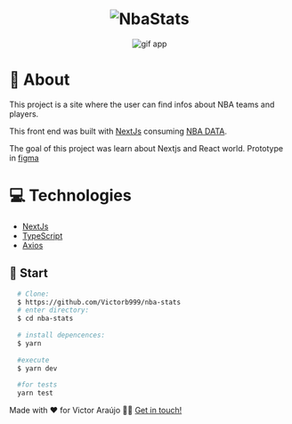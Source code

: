 <h1 align="center">
  <img alt="NbaStats" src="https://nba-stats-pi.vercel.app/_next/image?url=%2Flogo-degrade.svg&w=256&q=75"/>
</h1>

<p align="center">
  <img alt="gif app" src="https://im4.ezgif.com/tmp/ezgif-4-7ed031a8e32b.gif">
</p>

# 📰 About
This project is a site where the user can find infos about NBA teams and players.

This front end was built with [NextJs](https://nextjs.org/) consuming [NBA DATA](http://nbasense.com/nba-api/).

The goal of this project was learn about Nextjs and React world.
Prototype in [figma](https://www.figma.com/file/oS3p6eVYuFqE8O0xl8hoV3/NBA-STATS?node-id=2%3A4)

# 💻 Technologies
- [NextJs](https://nextjs.org/)
- [TypeScript](https://www.typescriptlang.org/)
- [Axios](https://axios-http.com/docs/intro)

## :rocket: Start
``` bash
  # Clone:
  $ https://github.com/Victorb999/nba-stats
  # enter directory:
  $ cd nba-stats
  
  # install depencences:
  $ yarn
  
  #execute
  $ yarn dev
  
  #for tests
  yarn test
```

Made with ❤️ for Victor Araújo 👋🏻 [Get in touch!](https://github.com/Victorb999)
